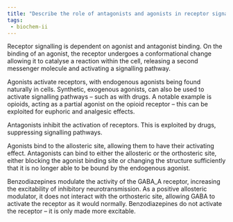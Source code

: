 ```yaml
---
title: "Describe the role of antagonists and agonists in receptor signalling. How do these ligands interact with receptors at orthosteric and allosteric sites? Provide examples of how drugs can modulate receptor activity. "
tags:
 - biochem-ii
---
```

Receptor signalling is dependent on agonist and antagonist binding. On the binding of an agonist, the receptor undergoes a conformational change allowing it to catalyse a reaction within the cell, releasing a second messenger molecule and activating a signalling pathway.  

Agonists activate receptors, with endogenous agonists being found naturally in cells. Synthetic, exogenous agonists, can also be used to activate signalling pathways – such as with drugs. A notable example is opioids, acting as a partial agonist on the opioid receptor – this can be exploited for euphoric and analgesic effects.  

Antagonists inhibit the activation of receptors. This is exploited by drugs, suppressing signalling pathways.  

Agonists bind to the allosteric site, allowing them to have their activating effect. Antagonists can bind to either the allosteric or the orthosteric site, either blocking the agonist binding site or changing the structure sufficiently that it is no longer able to be bound by the endogenous agonist.  

Benzodiazepines modulate the activity of the GABA_A receptor, increasing the excitability of inhibitory neurotransmission. As a positive allosteric modulator, it does not interact with the orthosteric site, allowing GABA to activate the receptor as it would normally. Benzodiazepines do not activate the receptor – it is only made more excitable.  

